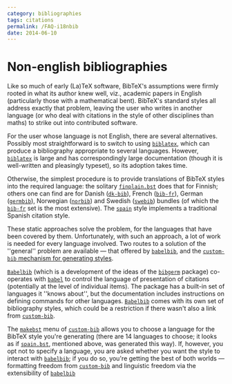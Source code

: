 ```yaml
---
category: bibliographies
tags: citations
permalink: /FAQ-i18nbib
date: 2014-06-10
---
```


# Non-english bibliographies

Like so much of early (La)TeX software, BibTeX's assumptions were
firmly rooted in what its author knew well, viz., academic papers in
English (particularly those with a mathematical bent).  BibTeX's
standard styles all address exactly that problem, leaving the user who
writes in another language (or who deal with citations in the style of
other disciplines than maths) to strike out into contributed software.

For the user whose language is not English, there are several
alternatives.  Possibly most straightforward is to switch to using
[`biblatex`](https://ctan.org/pkg/biblatex), which can produce a bibliography appropriate to
several languages.  However, [`biblatex`](https://ctan.org/pkg/biblatex) is large and has
correspondingly large documentation (though it is well-written and
pleasingly typeset), so its adoption takes time.

Otherwise, the simplest procedure is to provide translations of
BibTeX styles into the
required language: the solitary [`finplain.bst`](https://ctan.org/pkg/finplain) does that for
Finnish; others one can find are for Danish ([`dk-bib`](https://ctan.org/pkg/dk-bib)), French
([`bib-fr`](https://ctan.org/pkg/bib-fr)), German ([`germbib`](https://ctan.org/pkg/germbib)), Norwegian
([`norbib`](https://ctan.org/pkg/norbib)) and Swedish ([`swebib`](https://ctan.org/pkg/swebib)) bundles (of which
the [`bib-fr`](https://ctan.org/pkg/bib-fr) set is the most extensive).  The [`spain`](https://ctan.org/pkg/spain)
style implements a traditional Spanish citation style.

These static approaches solve the problem, for the languages that have
been covered by them.  Unfortunately, with such an approach, a lot of
work is needed for every language involved.  Two routes to a solution
of the ''general'' problem are available&nbsp;&mdash; that offered by
[`babelbib`](https://ctan.org/pkg/babelbib), and the 
[`custom-bib` mechanism for generating styles](/FAQ-custbib).

[`Babelbib`](https://ctan.org/pkg/babelbib) (which is a development of the ideas of the
[`bibgerm`](https://ctan.org/pkg/germbib) package) co-operates with [`babel`](https://ctan.org/pkg/babel) to control
the language of presentation of citations (potentially at the level of
individual items).  The package has a built-in set of languages it
''knows about'', but the documentation includes instructions on defining
commands for other languages.  [`Babelbib`](https://ctan.org/pkg/Babelbib) comes with its own
set of bibliography styles, which could be a restriction if there
wasn't also a link from [`custom-bib`](https://ctan.org/pkg/custom-bib).

The [`makebst`](https://ctan.org/pkg/custom-bib) menu of [`custom-bib`](https://ctan.org/pkg/custom-bib) allows you to
choose a language for the BibTeX style you're generating (there are
14 languages to choose; it looks as if [`spain.bst`](https://ctan.org/pkg/spain), mentioned
above, was generated this way).  If, however, you opt not to specify a
language, you are asked whether you want the style to interact with
[`babelbib`](https://ctan.org/pkg/babelbib); if you do so, you're getting the best of both
worlds&nbsp;&mdash; formatting freedom from [`custom-bib`](https://ctan.org/pkg/custom-bib) and linguistic
freedom via the extensibility of [`babelbib`](https://ctan.org/pkg/babelbib)

